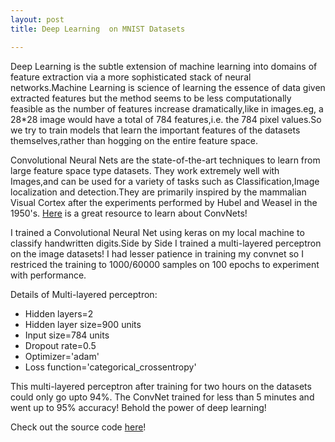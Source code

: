 ```yaml
---
layout: post
title: Deep Learning  on MNIST Datasets

---
```


Deep Learning is the subtle extension of machine learning into domains of feature extraction via a more sophisticated stack of neural networks.Machine Learning is science of learning the essence of data given extracted features but the method seems to be less computationally feasible as the number of features increase dramatically,like in images.eg, a 28*28 image would have a total of 784 features,i.e. the 784 pixel values.So we try to train models that learn the important features of the datasets themselves,rather than hogging on the entire feature space.

<div class="divider"></div>

Convolutional Neural Nets are the state-of-the-art techniques to learn from large feature space type datasets. They work extremely well with Images,and can be used for a variety of tasks such as Classification,Image localization and detection.They are primarily inspired by the mammalian Visual Cortex after the experiments performed by Hubel and Weasel in the 1950's.
[Here](https://www.google.co.in/url?sa=t&rct=j&q=&esrc=s&source=web&cd=1&cad=rja&uact=8&ved=0ahUKEwinue3B-azWAhWBO48KHULCB_4QtwIIKDAA&url=https%3A%2F%2Fwww.youtube.com%2Fwatch%3Fv%3DFTr3n7uBIuE&usg=AFQjCNGd5-mWM-mKXPQ_dRYnYPq5oqBTEA) is a great resource to learn about ConvNets!

<div class="divider"></div>

I trained a Convolutional Neural Net using keras on my local machine to classify handwritten digits.Side by Side I trained a multi-layered perceptron on the image datasets! I had lesser patience in training my convnet so I restriced the training to 1000/60000 samples on 100 epochs to experiment with performance.


Details of Multi-layered perceptron:

* Hidden layers=2
* Hidden layer size=900 units
* Input size=784 units
* Dropout rate=0.5
* Optimizer='adam'
* Loss function='categorical_crossentropy'



This multi-layered perceptron after training for two hours on the datasets could only go upto 94%. The ConvNet trained for less than 5 minutes and went up to 95% accuracy! Behold the power of deep learning!

Check out the source code [here](https://github.com/blackeagle01/MNISTDeepLearn)!

